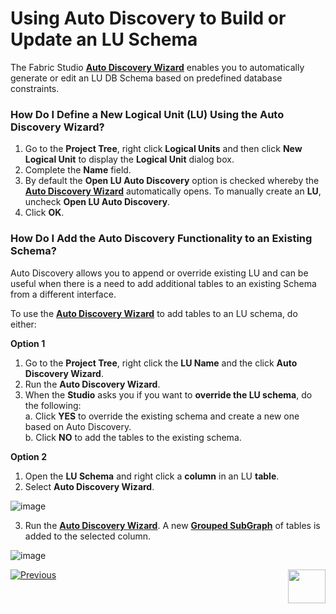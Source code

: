 # Using Auto Discovery to Build or Update an LU Schema

The Fabric Studio [**Auto Discovery Wizard**](https://github.com/k2view-academy/K2View-Academy/blob/master/articles/03_logical_units/06_auto_discovery_wizard.md) enables you to automatically generate or edit an LU DB Schema based on predefined database constraints. 

### How Do I Define a New Logical Unit (LU) Using the Auto Discovery Wizard? 

1. Go to the **Project Tree**, right click **Logical Units** and then click **New Logical Unit** to display the **Logical Unit** dialog box. 
2. Complete the **Name** field.
3. By default the **Open LU Auto Discovery** option is checked whereby the [**Auto Discovery Wizard**](https://github.com/k2view-academy/K2View-Academy/blob/master/articles/03_logical_units/06_auto_discovery_wizard.md) automatically opens. To manually create an **LU**, uncheck **Open LU Auto Discovery**.  
4. Click **OK**. 

### How Do I Add the Auto Discovery Functionality to an Existing Schema?
Auto Discovery allows you to append or override existing LU and can be useful when there is a need to add additional tables to an existing Schema from a different interface. 

To use the [**Auto Discovery Wizard**](https://github.com/k2view-academy/K2View-Academy/blob/master/articles/03_logical_units/06_auto_discovery_wizard.md) to add tables to an LU schema, do either:

**Option 1**
1. Go to the **Project Tree**, right click the **LU Name** and the click **Auto Discovery Wizard**.
2. Run the **Auto Discovery Wizard**.
3. When the **Studio** asks you if you want to **override the LU schema**, do the following: \
  a. Click **YES** to override the existing schema and create a new one based on Auto Discovery.\
  b. Click **NO** to add the tables to the existing schema.

**Option 2**
1. Open the **LU Schema** and right click a **column** in an LU  **table**.
2. Select **Auto Discovery Wizard**.

![image](https://github.com/k2view-academy/K2View-Academy/blob/master/articles/03_logical_units/images/03_07_01_option2.png)

3. Run the [**Auto Discovery Wizard**](https://github.com/k2view-academy/K2View-Academy/blob/master/articles/03_logical_units/06_auto_discovery_wizard.md). A new [**Grouped SubGraph**](https://github.com/k2view-academy/K2View-Academy/blob/master/articles/03_logical_units/16_LU_schema_group_and_ungroup_tables.md) of tables is added to the selected column.

![image](https://github.com/k2view-academy/K2View-Academy/blob/master/articles/03_logical_units/images/03_07_02_new_grouped_subgraph.png)

[![Previous](https://github.com/k2view-academy/K2View-Academy/blob/master/articles/images/Previous.png)](https://github.com/k2view-academy/K2View-Academy/blob/master/articles/03_logical_units/06_auto_discovery_wizard.md)[<img align="right" width="60" height="54" src="https://github.com/k2view-academy/K2View-Academy/blob/master/articles/images/Next.png">](https://github.com/k2view-academy/K2View-Academy/blob/master/articles/03_logical_units/08_define_root_table_and_instance_ID_LU_schema.md)
